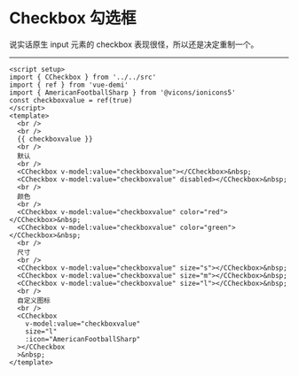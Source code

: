 <script setup>
import CheckboxExample from './checkbox-example.vue'
</script>

# Checkbox 勾选框

说实话原生 input 元素的 checkbox 表现很怪，所以还是决定重制一个。

---

<checkbox-example />

```vue
<script setup>
import { CCheckbox } from '../../src'
import { ref } from 'vue-demi'
import { AmericanFootballSharp } from '@vicons/ionicons5'
const checkboxvalue = ref(true)
</script>
<template>
  <br />
  <br />
  {{ checkboxvalue }}
  <br />
  默认
  <br />
  <CCheckbox v-model:value="checkboxvalue"></CCheckbox>&nbsp;
  <CCheckbox v-model:value="checkboxvalue" disabled></CCheckbox>&nbsp;
  <br />
  颜色
  <br />
  <CCheckbox v-model:value="checkboxvalue" color="red"></CCheckbox>&nbsp;
  <CCheckbox v-model:value="checkboxvalue" color="green"></CCheckbox>&nbsp;
  <br />
  尺寸
  <br />
  <CCheckbox v-model:value="checkboxvalue" size="s"></CCheckbox>&nbsp;
  <CCheckbox v-model:value="checkboxvalue" size="m"></CCheckbox>&nbsp;
  <CCheckbox v-model:value="checkboxvalue" size="l"></CCheckbox>&nbsp;
  <br />
  自定义图标
  <br />
  <CCheckbox
    v-model:value="checkboxvalue"
    size="l"
    :icon="AmericanFootballSharp"
  ></CCheckbox
  >&nbsp;
</template>
```
